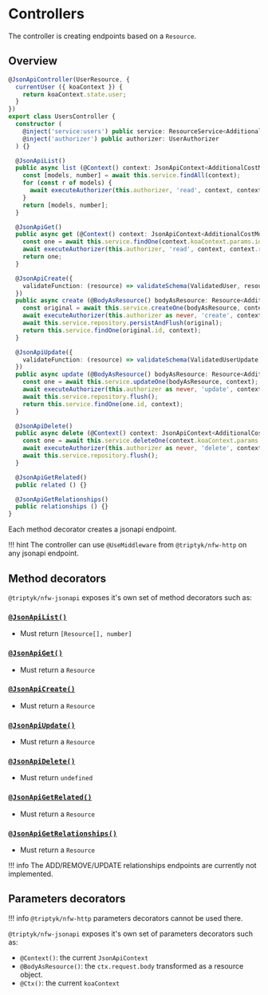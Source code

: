# Controllers

The controller is creating endpoints based on a `Resource`.

## Overview 

```ts
@JsonApiController(UserResource, {
  currentUser ({ koaContext }) {
    return koaContext.state.user;
  }
})
export class UsersController {
  constructor (
    @inject('service:users') public service: ResourceService<AdditionalCostModel>,
    @inject('authorizer') public authorizer: UserAuthorizer
  ) {}

  @JsonApiList()
  public async list (@Context() context: JsonApiContext<AdditionalCostModel>) {
    const [models, number] = await this.service.findAll(context);
    for (const r of models) {
      await executeAuthorizer(this.authorizer, 'read', context, context.resource, r);
    }
    return [models, number];
  }

  @JsonApiGet()
  public async get (@Context() context: JsonApiContext<AdditionalCostModel>) {
    const one = await this.service.findOne(context.koaContext.params.id, context);
    await executeAuthorizer(this.authorizer, 'read', context, context.resource, one);
    return one;
  }

  @JsonApiCreate({
    validateFunction: (resource) => validateSchema(ValidatedUser, resource.toPojo())
  })
  public async create (@BodyAsResource() bodyAsResource: Resource<AdditionalCostModel>, @Context() context: JsonApiContext<AdditionalCostModel>) {
    const original = await this.service.createOne(bodyAsResource, context);
    await executeAuthorizer(this.authorizer as never, 'create', context, context.resource, original);
    await this.service.repository.persistAndFlush(original);
    return this.service.findOne(original.id, context);
  }

  @JsonApiUpdate({
    validateFunction: (resource) => validateSchema(ValidatedUserUpdate, resource.toPojo())
  })
  public async update (@BodyAsResource() bodyAsResource: Resource<AdditionalCostModel>, @Context() context: JsonApiContext<AdditionalCostModel>) {
    const one = await this.service.updateOne(bodyAsResource, context);
    await executeAuthorizer(this.authorizer as never, 'update', context, context.resource, one);
    await this.service.repository.flush();
    return this.service.findOne(one.id, context);
  }

  @JsonApiDelete()
  public async delete (@Context() context: JsonApiContext<AdditionalCostModel>) {
    const one = await this.service.deleteOne(context.koaContext.params.id, context);
    await executeAuthorizer(this.authorizer as never, 'delete', context, context.resource, one);
    await this.service.repository.flush();
  }

  @JsonApiGetRelated()
  public related () {}

  @JsonApiGetRelationships()
  public relationships () {}
}
```

Each method decorator creates a jsonapi endpoint.

!!! hint
    The controller can use `@UseMiddleware` from `@triptyk/nfw-http` on any jsonapi endpoint.

## Method decorators

`@triptyk/nfw-jsonapi` exposes it's own set of method decorators such as:

### [`@JsonApiList()`](https://jsonapi.org/format/#fetching-resources)

- Must return `[Resource[], number]`

### [`@JsonApiGet()`](https://jsonapi.org/format/#fetching-resources)

- Must return a  `Resource`

### [`@JsonApiCreate()`](https://jsonapi.org/format/#crud)

- Must return a  `Resource`

### [`@JsonApiUpdate()`](https://jsonapi.org/format/#crud)

- Must return a  `Resource`

### [`@JsonApiDelete()`](https://jsonapi.org/format/#crud)

- Must return `undefined`

### [`@JsonApiGetRelated()`](https://jsonapi.org/format/#fetching-resources)

- Must return a `Resource`

### [`@JsonApiGetRelationships()`](https://jsonapi.org/format/#fetching-relationships)

- Must return a `Resource`

!!! info
    The ADD/REMOVE/UPDATE relationships endpoints are currently not implemented.

## Parameters decorators

!!! info
    `@triptyk/nfw-http` parameters decorators cannot be used there.

`@triptyk/nfw-jsonapi` exposes it's own set of parameters decorators such as:

- `@Context()`: the current `JsonApiContext`
- `@BodyAsResource()`: the `ctx.request.body` transformed as a resource object.
- `@Ctx()`: the current `koaContext`

